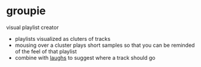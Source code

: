 groupie
=======

visual playlist creator

- playlists visualized as cluters of tracks
- mousing over a cluster plays short samples so that you can be reminded of the feel of that playlist
- combine with [laughs](https://github.com/lowellbander/laughs) to suggest where a track should go
